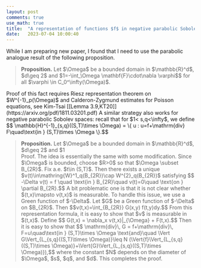 ```yaml
---
layout: post
comments: true
use_math: true
title:  "A representation of functions $f$ in negative parabolic Sobolev spaces on bounded domain"
date:   2023-07-04 10:00:40 
---
```

 

<div>
While I am preparing new paper, I found that I need to use the parabolic analogue result of the following proposition.

<blockquote>
 <strong>Proposition.</strong> Let $\Omega$ be a bounded domain in $\mathbb{R}^d$, $d\geq 2$ and $1<p<\infty$. If $f\in W^{-1}_{p}(\Omega)$, then there exists $\mathbf{F} \in L_p(\Omega)$ such that $f=\mathrm{div}\,\mathbf{F}$ in $\Omega$, i.e.,
                                                                                                     $$\left<f,\varphi \right>=-\int_\Omega \mathbf{F}\cdot\nabla \varphi$$
   for all $\varphi \in C_0^\infty(\Omega)$.
</blockquote>
</div>
  Proof of this fact requires Riesz representation theorem on $W^{-1}_p(\Omega)$ and Calderon-Zygmund estimates for Poisson equations, see Kim-Tsai [[Lemma 3.9,KT20]](https://arxiv.org/pdf/1811.03201.pdf)  A similar strategy also works for negative parabolic Sobolev spaces: recall that for $1< s,q<\infty$, we define 
$$ \mathbb{H}^{-1}_{s,q}((S,T)\times \Omega) = \{ u : u=f+\mathrm{div} F\quad\text{in } (S,T)\times \Omega \}.$$    

<blockquote>
<strong>Proposition.</strong> Let $\Omega$ be a bounded domain in $\mathbb{R}^d$, $d\geq 2$ and $1<s,q<\infty$. If $u\in \mathbb{H}^{-1}_{s,q}((S,T)\times \Omega)$, then there exists $G\in L_{s,q}((S,T)\times \Omega)$ satisfying 
$$ u= \mathrm{div}\,G$$
                                                                                                   and 
                                                                                                   $$\Vert G\Vert_{s,q}\leq C \Vert{u}\Vert_{\mathbb{H}^{-1}_{s,q}}.$$
</blockquote>
<div>
Proof. The idea is essentially the same with some modification. Since $\Omega$ is bounded, choose $R>0$ so that $\Omega \subset B_{2R}$. Fix a.e. $t\in (S,T)$. Then there exists a unique $v(t)\in\mathring{W}^1_q(B_{2R})\cap W^{2}_q(B_{2R})$ satisfying 
$$ -\Delta v(t) = f \quad \text{in } B_{2R}\quad v(t)=0\quad \text{on } \partial B_{2R}.$$
A bit problematic one is that it is not clear whether $(t,x)\mapsto v(t,x)$ is measurable. To handle this issue, we use a Green function of $-\Delta$. Let $G$ be a Green function of $-\Delta$ on $B_{2R}$. Then 
$$v(t,x)=\int_{B_{2R}} G(x,y) f(t,y)dy.$$
From this representation formula, it is easy to show that $v$ is measurable in $(t,x)$. Define 
$$ G(t,x) = \nabla_x v(t,x)|_{\Omega} + F(t,x).$$
Then it is easy to show that 
$$ \mathrm{div}\, G = f+\mathrm{div}\, F=u\quad\text{in } (S,T)\times \Omega \text{and}\quad \Vert G\Vert_{L_{s,q}((S,T)\times \Omega)}\leq N (\Vert{f}\Vert_{L_{s,q}((S,T)\times \Omega)}+\Vert{G}\Vert_{L_{s,q}((S,T)\times \Omega)}),$$
 where the constant $N$ depends on the diameter of $\Omega$, $s$, $q$, and $d$. This completes the proof.
</div>
